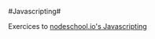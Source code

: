 #Javascripting#

Exercices to [nodeschool.io's Javascripting](https://github.com/sethvincent/javascripting)
